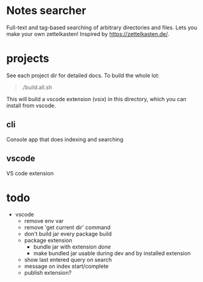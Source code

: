# Notes searcher

Full-text and tag-based searching of arbitrary directories and files.
Lets you make your own zettelkasten! Inspired by https://zettelkasten.de/.


# projects

See each project dir for detailed docs. To build the whole lot:

> ./build.all.sh

This will build a vscode extension (vsix) in this directory, which
you can install from vscode.

## cli

Console app that does indexing and searching

## vscode

VS code extension


# todo
- vscode
    - remove env var
    - remove 'get current dir' command
    - don't build jar every package build
    - package extension
        - bundle jar with extension *done*
        - make bundled jar usable during dev and by installed extension
    - show last entered query on search
    - message on index start/complete
    - publish extension?
